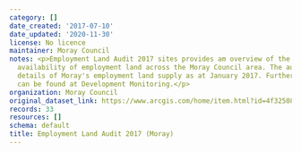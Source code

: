 ```yaml
---
category: []
date_created: '2017-07-10'
date_updated: '2020-11-30'
license: No licence
maintainer: Moray Council
notes: <p>Employment Land Audit 2017 sites provides am overview of the supply and
  availability of employment land across the Moray Council area. The audit provides
  details of Moray's employment land supply as at January 2017. Further information
  can be found at Development Monitoring.</p>
organization: Moray Council
original_dataset_link: https://www.arcgis.com/home/item.html?id=4f325085a09e4460a4246e749c443cc7
records: 33
resources: []
schema: default
title: Employment Land Audit 2017 (Moray)
---
```


